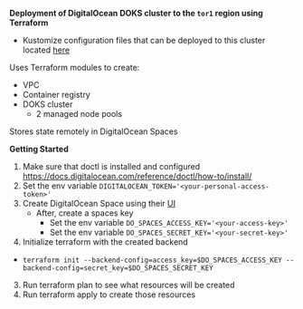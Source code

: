 **Deployment of DigitalOcean DOKS cluster to the `tor1` region using Terraform**

- Kustomize configuration files that can be deployed to this cluster located [here](https://github.com/Lisa-Stats/do-clj-kustomize)

Uses Terraform modules to create:
- VPC
- Container registry
- DOKS cluster
  - 2 managed node pools

Stores state remotely in DigitalOcean Spaces

**Getting Started**

1. Make sure that doctl is installed and configured https://docs.digitalocean.com/reference/doctl/how-to/install/
2. Set the env variable `DIGITALOCEAN_TOKEN='<your-personal-access-token>'`
3. Create DigitalOcean Space using their [UI](https://docs.digitalocean.com/products/spaces/how-to/create/)
   - After, create a spaces key
     - Set the env variable      `DO_SPACES_ACCESS_KEY='<your-access-key>'`
     - Set the env variable      `DO_SPACES_SECRET_KEY='<your-secret-key>'`
4. Initialize terraform with the created backend
-     terraform init --backend-config=access_key=$DO_SPACES_ACCESS_KEY --backend-config=secret_key=$DO_SPACES_SECRET_KEY
3. Run terraform plan to see what resources will be created
4. Run terraform apply to create those resources
